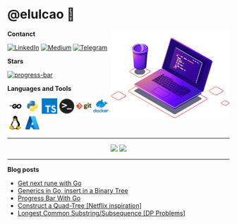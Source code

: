 # @elulcao 🤙

<img align="right"
    alt="Awesome GitHub Profile Readme"
    src="assets/computer-illustration.png"
    height="200px">
</img>

**Contanct**

<p align="left">
  <a href="https://www.linkedin.com/in/daniel-carvallo"><img src="https://img.shields.io/badge/LinkedIn--_.svg?style=social&logo=linkedin" alt="LinkedIn"></a>
  <a href="https://medium.com/@danielcarvallog"><img src="https://img.shields.io/badge/Medium--_.svg?style=social&logo=medium" alt="Medium"></a>
  <a href="https://t.me/elulcao"><img src="https://img.shields.io/badge/Telegram--_.svg?style=social&logo=telegram" alt="Telegram"></a>
</p>

**Stars**

<p align="left">
  <a href="https://github.com/elulcao/progress-bar"><img src="https://img.shields.io/github/stars/elulcao/progress-bar.svg?label=Go&style=social" alt="progress-bar"></a>
</p>

**Languages and Tools**

<code><img height="35" src="https://raw.githubusercontent.com/github/explore/80688e429a7d4ef2fca1e82350fe8e3517d3494d/topics/go/go.png"></code>
<code><img height="35" src="https://raw.githubusercontent.com/github/explore/80688e429a7d4ef2fca1e82350fe8e3517d3494d/topics/python/python.png"></code>
<code><img height="35" src="https://raw.githubusercontent.com/github/explore/80688e429a7d4ef2fca1e82350fe8e3517d3494d/topics/typescript/typescript.png"></code>
<code><img height="35" src="https://raw.githubusercontent.com/github/explore/80688e429a7d4ef2fca1e82350fe8e3517d3494d/topics/terminal/terminal.png"></code>
<code><img height="35" src="https://raw.githubusercontent.com/github/explore/80688e429a7d4ef2fca1e82350fe8e3517d3494d/topics/git/git.png"></code>
<code><img height="35" src="https://raw.githubusercontent.com/github/explore/80688e429a7d4ef2fca1e82350fe8e3517d3494d/topics/docker/docker.png"></code>
<code><img height="35" src="https://raw.githubusercontent.com/github/explore/80688e429a7d4ef2fca1e82350fe8e3517d3494d/topics/linux/linux.png"></code>
<code><img height="35" src="https://raw.githubusercontent.com/github/explore/80688e429a7d4ef2fca1e82350fe8e3517d3494d/topics/azure/azure.png"></code>

---

<p align= "center">
  <img height= "150" src="https://github-readme-stats.vercel.app/api?username=elulcao&theme=react&show_icons=true&include_all_commits=true" />
  <img height= "150" src="https://github-readme-stats.vercel.app/api/top-langs/?username=elulcao&theme=react&layout=compact" />
</p>

---

**Blog posts**

<!-- BLOG-POST-LIST:START -->

- [Get next rune with Go](https://danielcarvallog.medium.com/get-next-rune-with-go-6a3e00b550ee?source=rss-f8f57fa52bb5------2)
- [Generics in Go, insert in a Binary Tree](https://danielcarvallog.medium.com/generics-in-go-insert-in-a-binary-tree-d76d55d7c7fa?source=rss-f8f57fa52bb5------2)
- [Progress Bar With Go](https://danielcarvallog.medium.com/progress-bar-with-go-6fe5b4fef01d?source=rss-f8f57fa52bb5------2)
- [Construct a Quad-Tree [Netflix inspiration]](https://danielcarvallog.medium.com/construct-a-quad-tree-netflix-inspiration-802690fd342b?source=rss-f8f57fa52bb5------2)
- [Longest Common Substring/Subsequence [DP Problems]](https://danielcarvallog.medium.com/longest-common-substring-subsequence-c3613376733a?source=rss-f8f57fa52bb5------2)
<!-- BLOG-POST-LIST:END -->

<!--
- 🔭 I’m currently working on cool stuff
- 🌱 I’m currently learning new programming languages
- 💬 Ask me about whatever you want, happy to collaborate
- 📫 How to reach me: [elulcao@icloud.com](elulcao@icloud.com)
- ⚡ Fun fact: sometimes they call me NANDy

[![Twitter Badge](https://img.shields.io/badge/-Twitter-00acee?style=flat-square&logo=Twitter&logoColor=white)](https://twitter.com/elulcao)
[![Telegram Badge](https://img.shields.io/badge/-Telegram-0088cc?style=flat-square&logo=Telegram&logoColor=white)](https://t.me/elulcao)
-->
